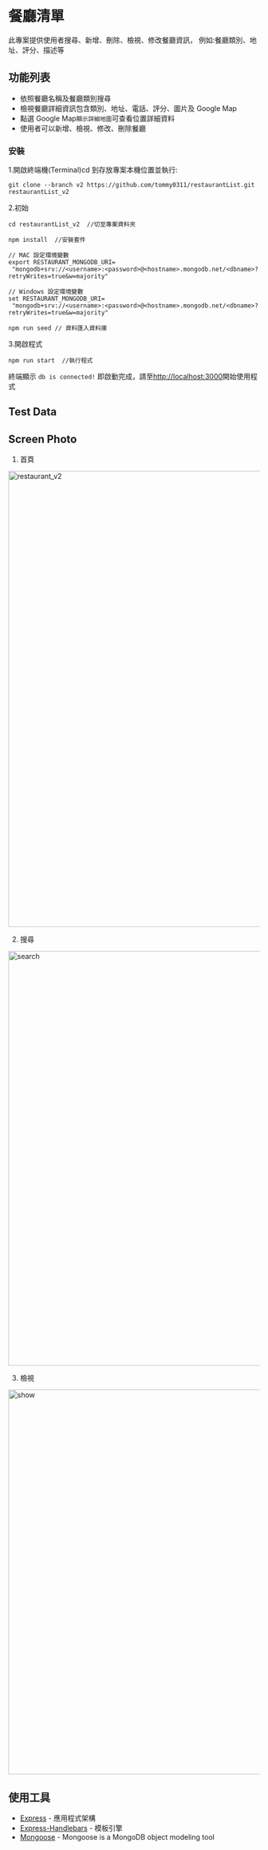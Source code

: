 # 餐廳清單 

此專案提供使用者搜尋、新增、刪除、檢視、修改餐廳資訊，
例如:餐廳類別、地址、評分、描述等

## 功能列表

- 依照餐廳名稱及餐廳類別搜尋
- 檢視餐廳詳細資訊包含類別、地址、電話、評分、圖片及 Google Map
- 點選 Google Map`顯示詳細地圖`可查看位置詳細資料
- 使用者可以新增、檢視、修改、刪除餐廳

### 安裝

1.開啟終端機(Terminal)cd 到存放專案本機位置並執行:

```
git clone --branch v2 https://github.com/tommy0311/restaurantList.git restaurantList_v2
```

2.初始

```
cd restaurantList_v2  //切至專案資料夾
```

```
npm install  //安裝套件
```

```
// MAC 設定環境變數
export RESTAURANT_MONGODB_URI=
 "mongodb+srv://<username>:<password>@<hostname>.mongodb.net/<dbname>?retryWrites=true&w=majority"
 
// Windows 設定環境變數
set RESTAURANT_MONGODB_URI=
 "mongodb+srv://<username>:<password>@<hostname>.mongodb.net/<dbname>?retryWrites=true&w=majority"
```

```
npm run seed // 資料匯入資料庫
```

3.開啟程式

```
npm run start  //執行程式
```

終端顯示 `db is connected!` 即啟動完成，請至[http://localhost:3000](http://localhost:3000)開始使用程式

## Test Data


## Screen Photo
1. 首頁
<img width="914" alt="restaurant_v2" src="https://user-images.githubusercontent.com/12669644/169675925-397f58c1-4ea4-4943-85d8-8d32113a36e6.png">

2. 搜尋
<img width="831" alt="search" src="https://user-images.githubusercontent.com/12669644/168429892-bf3da5e8-8824-4da8-891c-3bfa0290b126.png">

3. 檢視
<img width="771" alt="show" src="https://user-images.githubusercontent.com/12669644/168429895-112da5bf-94d3-460b-b256-fe9f68f51efe.png">




## 使用工具

- [Express](https://www.npmjs.com/package/express) - 應用程式架構
- [Express-Handlebars](https://www.npmjs.com/package/express-handlebars) - 模板引擎
- [Mongoose](https://www.npmjs.com/package/mongoose) - Mongoose is a MongoDB object modeling tool 
